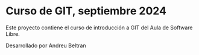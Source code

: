 # Curso de GIT, septiembre 2024

Este proyecto contiene el curso de introducción a GIT del Aula de Software Libre.

Desarrollado por Andreu Beltran
